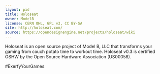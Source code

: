 ```yaml
---
layout: pid
title: Holoseat
owner: ModelB
license: CERN OHL, GPL v3, CC BY-SA
site: http://holoseat.com/
source: https://opendesignengine.net/projects/holoseat/wiki
---
```

Holoseat is an open source project of Model B, LLC that transforms your gaming from couch potato time to workout time.  Holoseat v0.3 is certified OSHW by the Open Source Hardware Association (US00058).

#ExerfyYourGames 
